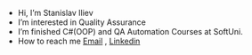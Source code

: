 -  Hi, I’m Stanislav Iliev
-  I’m interested in Quality Assurance 
-  I’m finished C#(OOP) and QA Automation Courses at SoftUni.
-  How to reach me [Email](st.d.iliev@gmail.com) , [Linkedin](https://www.linkedin.com/in/stanislav-iliev-661994237/)

<!---
st-iliev/st-iliev is a ✨ special ✨ repository because its `README.md` (this file) appears on your GitHub profile.
You can click the Preview link to take a look at your changes.
--->
